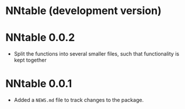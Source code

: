 # NNtable (development version)

# NNtable 0.0.2

* Split the functions into several smaller files, such that functionality is kept together

# NNtable 0.0.1

* Added a `NEWS.md` file to track changes to the package.
